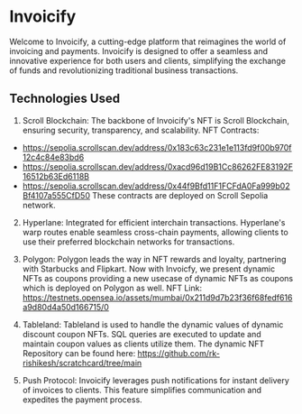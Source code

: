 # Invoicify

Welcome to Invoicify, a cutting-edge platform that reimagines the world of invoicing and payments. Invoicify is designed to offer a seamless and innovative experience for both users and clients, simplifying the exchange of funds and revolutionizing traditional business transactions.

## Technologies Used

1. Scroll Blockchain: The backbone of Invoicify's NFT is Scroll Blockchain, ensuring security, transparency, and scalability.
NFT Contracts:
-	https://sepolia.scrollscan.dev/address/0x183c63c231e1e113fd9f00b970f12c4c84e83bd6
-	https://sepolia.scrollscan.dev/address/0xacd96d19B1Cc86262FE83192F16512b63Ed6118B
-	https://sepolia.scrollscan.dev/address/0x44f9Bfd11F1FCFdA0Fa999b02Bf4107a555CfD50
These contracts are deployed on Scroll Sepolia network.

2. Hyperlane: Integrated for efficient interchain transactions. Hyperlane's warp routes enable seamless cross-chain payments, allowing clients to use their preferred blockchain networks for transactions.

3. Polygon: Polygon leads the way in NFT rewards and loyalty, partnering with Starbucks and Flipkart. Now with Invoicfy, we present dynamic NFTs as coupons providing a new usecase of dynamic NFTs as coupons which is deployed on Polygon as well.
NFT Link: https://testnets.opensea.io/assets/mumbai/0x211d9d7b23f36f68fedf616a9d80d4a50d166715/0

4. Tableland: Tableland is used to handle the dynamic values of dynamic discount coupon NFTs. SQL queries are executed to update and maintain coupon values as clients utilize them. The dynamic NFT Repository can be found here: https://github.com/rk-rishikesh/scratchcard/tree/main

5. Push Protocol: Invoicify leverages push notifications for instant delivery of invoices to clients. This feature simplifies communication and expedites the payment process.
